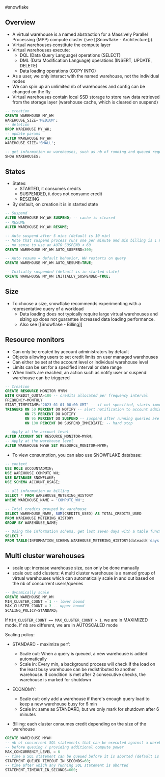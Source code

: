 #snowflake

## Overview

- A virtual warehouse is a named abstraction for a Massively Parallel Processing (MPP) compute cluster (see [[Snowflake - Architecture]]).
- Virtual warehouses constitute the compute layer
- Virtual warehouses execute:
  - DQL (Data Query Language) operations (SELECT)
  - DML (Data Modification Language) operations (INSERT, UPDATE, DELETE)
  - Data loading operations (COPY INTO)
- As a user, we only interact with the named warehouse, not the individual nodes
- We can spin up an unlimited nb of warehouses and config can be changed on the fly
- Virtual warehouses contain local SSD storage to store raw data retrieved from the storage layer (warehouse cache, which is cleared on suspend)

```sql
-- creation
CREATE WAREHOUSE MY_WH
WAREHOUSE_SIZE='MEDIUM';
-- deletion
DROP WAREHOUSE MY_WH;
-- update params
ALTER WAREHOUSE MY_WH
WAREHOUSE_SIZE='SMALL';

-- get information on warehouses, such as nb of running and queued requests
SHOW WAREHOUSES;

```

## States

- States:
  - STARTED, it consumes credits
  - SUSPENDED, it does not consume credit
  - RESIZING
- By default, on creation it is in started state

```sql
-- Suspend
ALTER WAREHOUSE MY_WH SUSPEND; -- cache is cleared
-- RESUME
ALTER WAREHOUSE MY_WH RESUME;

-- Auto suspend after 5 mins (default is 10 min)
-- Note that suspend process runs one per minute and min billing is 1 min so it makes
-- no sense to use an AUTO_SUSPEND < 60
CREATE WAREHOUSE MY_WH AUTO_SUSPEND=300;

-- Auto resume = default behavior, WH restarts on query
CREATE WAREHOUSE MY_WH AUTO_RESUME=TRUE;

-- Initially suspended (default is in started state)
CREATE WAREHOUSE MY_WH INITIALLY_SUSPENDED=TRUE;
```

## Size

- To choose a size, snowflake recommends experimenting with a representative query of a workload
  - Data loading does not typically require large virtual warehouses and sizing up does not guarantee increased data loading performance.
  - Also see [[Snowflake - Billing]]

## Resource monitors

- Can only be created by account administrators by default
- Objects allowing users to set credit limits on user managed warehouses
- Can either be set at the account level or individual warehouse level
- Limits can be set for a specified interval or date range
- When limits are reached, an action such as notify user or suspend warehouse can be triggered

```sql
-- Creation
CREATE RESOURCE MONITOR MYRM
WITH CREDIT_QUOTA=100 -- credits allocated per frequency interval
FREQUENCY=MONTHLY
START_TIMESTAMP='2023-01-01 00:00 GMT' -- if not specified, starts immediately
TRIGGERS ON 50 PERCENT DO NOTIFY -- alert notification to account admins
		 ON 75 PERCENT DO NOTIFY
		 ON 95 PERCENT DO SUSPEND -- suspend after running queries are complete
		 ON 100 PERCENT DO SUSPEND_IMMEDIATE; -- hard stop

-- Apply at the account level
ALTER ACCOUNT SET RESOURCE_MONITOR=MYRM;
-- Apply at the warehouse level
ALTER WAREHOUSE MYWH SET RESOURCE_MONITOR=MYRM;
```

- To view consumption, you can also use SNOWFLAKE database:

```sql
-- context
USE ROLE ACCOUNTADMIN;
USE WAREHOUSE COMPUTE_WH;
USE DATABASE SNOWFLAKE;
USE SCHEMA ACCOUNT_USAGE;

-- all information on billing
SELECT * FROM WAREHOUSE_METERING_HISTORY
WHERE WAREHOUSE_NAME = 'COMPUTE_WH';

-- Total credits grouped by warehouse
SELECT WAREHOUSE_NAME, SUM(CREDITS_USED) AS TOTAL_CREDITS_USED
FROM WAREHOUSE_METERING_HISTORY
GROUP BY WAREHOUSE_NAME;

-- Using the information schema, get last seven days with a table function
SELECT *
FROM TABLE(INFORMATION_SCHEMA.WAREHOUSE_METERING_HISTORY(dateadd('days', -7, current_date())));
```

## Multi cluster warehouses

- scale up: increase warehouse size, can only be done manually
- scale out: add clusters: A multi cluster warehouse is a named group of virtual warehouses which can automatically scale in and out based on the nb of concurrent users/queries

```sql
-- dynamically scale
CREATE WAREHOUSE MY_WH
MIN_CLUSTER_COUNT = 1 -- lower bound
MAX_CLUSTER_COUNT = 3 -- upper bound
SCALING_POLICY=STANDARD;
```

If `MIN_CLUSTER_COUNT == MAX_CLUSTER_COUNT > 1`, we are in MAXIMIZED mode. If nb are different, we are in AUTOSCALED mode

Scaling policy:

- STANDARD - maximize perf:
  - Scale out: When a query is queued, a new warehouse is added automatically
  - Scale in: Every min, a background process will check if the load on the least busy warehouse can be redistributed to another warehouse. If condition is met after 2 consecutive checks, the warehouse is marked for shutdown
- ECONOMY:

  - Scale out: only add a warehouse if there's enough query load to keep a new warehouse busy for 6 min
  - Scale in: same as STANDARD, but we only mark for shutdown after 6 minutes

- Billing: each cluster consumes credit depending on the size of the warehouse

```sql
CREATE WAREHOUSE MYWH
-- nb of concurrent SQL statements that can be executed against a warehouse
-- before queuing / providing additional compute power
MAX_CONCURRENCY_LEVEL = 6
-- time a SQL statement can be queued before it is aborted (default is no timeout)
STATEMENT_QUEUED_TIMEOUT_IN_SECONDS=60;
-- time after which any running SQL statement is aborted
STATEMENT_TIMEOUT_IN_SECONDS=600;
```
